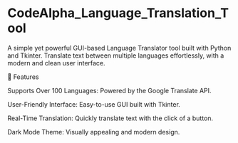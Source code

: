 # CodeAlpha_Language_Translation_Tool
A simple yet powerful GUI-based Language Translator tool built with Python and Tkinter. Translate text between multiple languages effortlessly, with a modern and clean user interface.

🎯 Features

Supports Over 100 Languages: Powered by the Google Translate API.

User-Friendly Interface: Easy-to-use GUI built with Tkinter.

Real-Time Translation: Quickly translate text with the click of a button.

Dark Mode Theme: Visually appealing and modern design.
